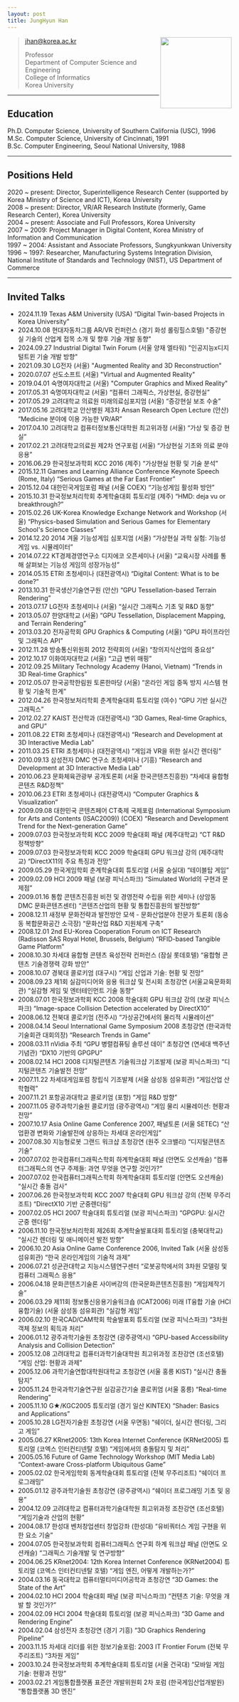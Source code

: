 ```yaml
---
layout: post
title: JungHyun Han
---
```


<img src="jhan.jpg" width="160" align="right">

> jhan@korea.ac.kr  
>
> Professor  
> Department of Computer Science and Engineering  
> College of Informatics  
> Korea University

---
## Education

Ph.D. Computer Science, University of Southern California (USC), 1996  
M.Sc. Computer Science, University of Cincinnati, 1991  
B.Sc. Computer Engineering, Seoul National University, 1988  

---
## Positions Held
2020 ~ present: Director, Superintelligence Research Center (supported by Korea Ministry of Science and ICT), Korea University  
2008 ~ present: Director, VR/AR Research Institute (formerly, Game Research Center), Korea University  
2004 ~ present: Associate and Full Professors, Korea University  
2007 ~ 2009: Project Manager in Digital Content, Korea Ministry of Information and Communication  
1997 ~ 2004: Assistant and Associate Professors, Sungkyunkwan University  
1996 ~ 1997: Researcher, Manufacturing Systems Integration Division, National Institute of Standards and Technology (NIST), US Department of Commerce  

---
## Invited Talks
* 2024.11.19 Texas A&M University (USA) “Digital Twin-based Projects in Korea University”
* 2024.10.08 현대자동차그룹 AR/VR 컨퍼런스 (경기 화성 롤링힐스호텔) "증강현실 기술의 산업계 접목 소개 및 향후 기술 개발 동향"
* 2024.09.27 Industrial Digital Twin Forum (서울 양재 엘타워) "인공지능x디지털트윈 기술 개발 방향"
* 2021.09.30 LG전자 (서울) "Augmented Reality and 3D Reconstruction"    
* 2020.07.07 선도소프트 (서울) "Virtual and Augmented Reality"
* 2019.04.01 숙명여자대학교 (서울) "Computer Graphics and Mixed Reality"
* 2017.05.31 숙명여자대학교 (서울) “컴퓨터 그래픽스, 가상현실, 증강현실”
* 2017.05.29 고려대학교 의료원 미래의료심포지엄 (서울) “증강현실 보조 수술”
* 2017.05.16 고려대학교 안산병원 제3차 Ansan Research Open Lecture (안산) “Medicine 분야에 이용 가능한 VR/AR”
* 2017.04.10 고려대학교 컴퓨터정보통신대학원 최고위과정 (서울) “가상 및 증강 현실”
* 2017.02.21 고려대학교의료원 제2차 연구포럼 (서울) “가상현실 기초와 의료 분야 응용”
* 2016.06.29 한국정보과학회 KCC 2016 (제주) “가상현실 현황 및 기술 분석”
* 2015.12.11 Games and Learning Alliance Conference Keynote Speech (Rome, Italy) “Serious Games at the Far East Frontier”
* 2015.12.04 대한민국게임포럼 패널 (서울 COEX) “기능성게임 활성화 방안”
* 2015.10.31 한국정보처리학회 추계학술대회 튜토리얼 (제주) “HMD: deja vu or breakthrough?”
* 2015.02.26 UK-Korea Knowledge Exchange Network and Workshop (서울) “Physics-based Simulation and Serious Games for Elementary School's Science Classes”
* 2014.12.20 2014 겨울 기능성게임 심포지엄 (서울) “가상현실 과학 실험: 기능성 게임 vs. 시뮬레이터”
* 2014.07.22 KT경제경영연구소 디지에코 오픈세미나 (서울) “교육시장 사례를 통해 살펴보는 기능성 게임의 성장가능성”
* 2014.05.15 ETRI 초청세미나 (대전광역시) “Digital Content: What is to be done?”
* 2013.10.31 한국생산기술연구원 (안산) “GPU Tessellation-based Terrain Rendering”
* 2013.07.17 LG전자 초청세미나 (서울) “실시간 그래픽스 기초 및 R&D 동향”
* 2013.05.07 한양대학교 (서울) “GPU Tessellation, Displacement Mapping, and Terrain Rendering”
* 2013.03.20 전자공학회 GPU Graphics & Computing (서울) “GPU 파이프라인 및 그래픽스 API”
* 2012.11.28 방송통신위원회 2012 전략회의 (서울) “창의지식산업의 중요성”
* 2012.10.17 이화여자대학교 (서울) “고급 변위 매핑”
* 2012.09.25 Military Technology Academy (Hanoi, Vietnam) “Trends in 3D Real-time Graphics”
* 2012.05.07 한국공학한림원 토론한마당 (서울) “온라인 게임 중독 방지 시스템 현황 및 기술적 한계”
* 2012.04.26 한국정보처리학회 춘계학술대회 튜토리얼 (여수) “GPU 기반 실시간 그래픽스”
* 2012.02.27 KAIST 전산학과 (대전광역시) “3D Games, Real-time Graphics, and GPU”
* 2011.08.22 ETRI 초청세미나 (대전광역시) “Research and Development at 3D Interactive Media Lab”
* 2011.03.25 ETRI 초청세미나 (대전광역시) “게임과 VR을 위한 실시간 렌더링”
* 2010.09.13 삼성전자 DMC 연구소 초청세미나 (기흥) “Research and Development at 3D Interactive Media Lab”
* 2010.06.23 문화체육관광부 공개토론회 (서울 한국콘텐츠진흥원) “차세대 융합형콘텐츠 R&D정책”
* 2010.06.23 ETRI 초청세미나 (대전광역시) “Computer Graphics & Visualization”
* 2009.09.08 대한민국 콘텐츠페어 CT축제 국제포럼 (International Symposium for Arts and Contents (ISAC2009)) (COEX) “Research and Development Trend for the Next-generation Game”
* 2009.07.03 한국정보과학회 KCC 2009 학술대회 패널 (제주대학교) “CT R&D 정책방향”
* 2009.07.03 한국정보과학회 KCC 2009 학술대회 GPU 워크샵 강의 (제주대학교) “DirectX11의 주요 특징과 전망”
* 2009.05.29 한국게임학회 춘계학술대회 튜토리얼 (서울 숭실대) “테이블탑 게임”
* 2009.02.09 HCI 2009 패널 (보광 피닉스파크) “Simulated World의 구현과 문제점”
* 2009.01.16 통합 콘텐츠진흥원 비전 및 경영전략 수립을 위한 세미나 (상암동 DMC 문화콘텐츠센터) “콘텐츠산업의 현황 및 통합진흥원의 발전방향”
* 2008.12.11 새정부 문화전략과 발전방안 모색 - 문화산업분야 전문가 토론회 (동숭동 복합문화공간 소극장) “문화산업 R&D 지원체계 구축”
* 2008.12.01 2nd EU-Korea Cooperation Forum on ICT Research (Radisson SAS Royal Hotel, Brussels, Belgium) “RFID-based Tangible Game Platform”
* 2008.10.30 차세대 융합형 콘텐츠 육성전략 컨퍼런스 (잠실 롯데호텔) “융합형 콘텐츠 기술경쟁력 강화 방안”
* 2008.10.07 경북대 콜로키엄 (대구시) “게임 산업과 기술: 현황 및 전망”
* 2008.09.23 제1회 실감미디어와 응용 워크샵 및 전시회 초청강연 (서울교육문화회관) “실감형 게임 및 엔터테인먼트 기술 동향”
* 2008.07.01 한국정보과학회 KCC 2008 학술대회 GPU 워크샵 강의 (보광 피닉스파크) “Image-space Collision Detection accelerated by DirectX10”
* 2008.06.12 전북대 콜로키엄 (전주시) “가상공간에서의 물리적 시뮬레이션”
* 2008.04.14 Seoul International Game Symposium 2008 초청강연 (한국과학기술회관 대회의장) “Research Trends in Game”
* 2008.03.11 nVidia 주최 “GPU 병렬컴퓨팅 솔루션 데이” 초청강연 (연세대 백주년기념관) “DX10 기반의 GPGPU”
* 2008.02.14 HCI 2008 디지털콘텐츠 기술워크샵 기조발제 (보광 피닉스파크) “디지털콘텐츠 기술발전 전망”
* 2007.11.22 차세대게임포럼 창립식 기조발제 (서울 삼성동 섬유회관) “게임산업 산학협력”
* 2007.11.21 포항공과대학교 콜로키엄 (포항) “게임 R&D 방향”
* 2007.11.05 광주과학기술원 콜로키엄 (광주광역시) “게임 물리 시뮬레이션: 현황과 전망”
* 2007.10.17 Asia Online Game Conference 2007, 패널토론 (서울 SETEC) “산업환경 변화와 기술발전에 상응하는 차세대 온라인게임”
* 2007.08.30 지능형로봇 그랜드 워크샵 초청강연 (원주 오크밸리) “디지털콘텐츠 기술”
* 2007.07.02 한국컴퓨터그래픽스학회 하계학술대회 패널 (안면도 오션캐슬) “컴퓨터그래픽스의 연구 주제들: 과연 무엇을 연구할 것인가?”
* 2007.07.02 한국컴퓨터그래픽스학회 하계학술대회 튜토리얼 (안면도 오션캐슬) “실시간 충돌 검사”
* 2007.06.26 한국정보과학회 KCC 2007 학술대회 GPU 워크샵 강의 (전북 무주리조트) “DirectX10 기반 군중렌더링”
* 2007.02.05 HCI 2007 학술대회 튜토리얼 (보광 피닉스파크) “GPGPU: 실시간 군중 렌더링”
* 2006.11.10 한국정보처리학회 제26회 추계학술발표대회 튜토리얼 (충북대학교) “실시간 렌더링 및 애니메이션 발전 방향”
* 2006.10.20 Asia Online Game Conference 2006, Invited Talk (서울 삼성동 섬유회관) “한국 온라인게임의 기술적 과제”
* 2006.07.21 성균관대학교 지능시스템연구센터 “로봇공학에서의 3차원 모델링 및 컴퓨터 그래픽스 응용”
* 2006.04.18 문화콘텐츠기술론 사이버강의 (한국문화콘텐츠진흥원) “게임제작기술”
* 2006.03.29 제11회 정보통신응용기술워크숍 (ICAT2006) 미래 IT융합 기술 (HCI융합기술) (서울 삼성동 섬유회관) “실감형 게임”
* 2006.02.10 한국CAD/CAM학회 학술발표회 튜토리얼 (보광 피닉스파크) “3차원 객체 정보의 획득과 처리”
* 2006.01.12 광주과학기술원 초청강연 (광주광역시) “GPU-based Accessibility Analysis and Collision Detection”
* 2005.12.08 고려대학교 컴퓨터과학기술대학원 최고위과정 조찬강연 (조선호텔) “게임 산업: 현황과 과제”
* 2005.12.06 과학기술연합대학원대학교 초청강연 (서울 홍릉 KIST) “실시간 충돌 탐지”
* 2005.11.24 한국과학기술연구원 실감공간기술 콜로퀴엄 (서울 홍릉) “Real-time Rendering”
* 2005.11.10 G★/KGC2005 튜토리얼 (경기 일산 KINTEX) “Shader: Basics and Applications”
* 2005.10.28 LG전자기술원 초청강연 (서울 우면동) “쉐이더, 실시간 렌더링, 그리고 게임”
* 2005.06.27 KRnet2005: 13th Korea Internet Conference (KRNet2005) 튜토리얼 (코엑스 인터컨티넨탈 호텔) “게임에서의 충돌탐지 및 처리”
* 2005.05.16 Future of Game Technology Workshop (MIT Media Lab) “Context-aware Cross-platform Ubiquitous Game”
* 2005.02.02 한국게임학회 동계학술대회 튜토리얼 (전북 무주리조트) “쉐이더 프로그래밍”
* 2005.01.12 광주과학기술원 초청강연 (광주광역시) “쉐이더 프로그래밍 기초 및 응용”
* 2004.12.09 고려대학교 컴퓨터과학기술대학원 최고위과정 조찬강연 (조선호텔) “게임기술과 산업의 현황”
* 2004.08.17 한성대 벤처창업센터 창업강좌 (한성대) “유비쿼터스 게임 구현을 위한 요소 기술”
* 2004.07.05 한국정보과학회 컴퓨터그래픽스 연구회 하계 워크샵 패널 (안면도 오션캐슬) “그래픽스 기술개발 및 연구방향”
* 2004.06.25 KRnet2004: 12th Korea Internet Conference (KRNet2004) 튜토리얼 (코엑스 인터컨티넨탈 호텔) “게임 엔진, 어떻게 개발하는가?”
* 2004.03.16 동국대학교 컴퓨터멀티미디어공학과 초청강연 “3D Games: the State of the Art”
* 2004.02.10 HCI 2004 학술대회 패널 (보광 피닉스파크) “컨텐츠 기술: 무엇을 개발 할 것인가?”
* 2004.02.09 HCI 2004 학술대회 튜토리얼 (보광 피닉스파크) “3D Game and Rendering Engine”
* 2004.02.04 삼성전자 초청강연 (경기 기흥) “3D Graphics Rendering Pipeline”
* 2003.11.15 차세대 리더를 위한 정보기술포럼: 2003 IT Frontier Forum (전북 무주리조트) “3차원 게임”
* 2003.10.24 한국정보과학회 추계학술대회 튜토리얼 (서울 건국대) “모바일 게임 기술: 현황과 전망”
* 2003.02.21 게임통합플랫폼 표준안 개발위원회 2차 포럼 (한국게임산업개발원) “통합플랫폼 3D 엔진”
